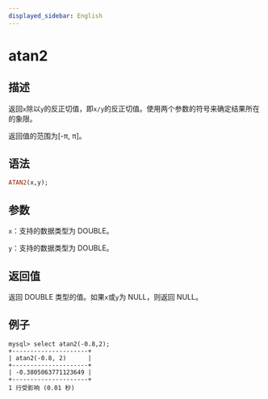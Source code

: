 ```yaml
---
displayed_sidebar: English
---
```


# atan2

## 描述

返回`x`除以`y`的反正切值，即`x/y`的反正切值。使用两个参数的符号来确定结果所在的象限。

返回值的范围为[-π, π]。

## 语法

```Haskell
ATAN2(x,y);
```

## 参数

`x`：支持的数据类型为 DOUBLE。

`y`：支持的数据类型为 DOUBLE。

## 返回值

返回 DOUBLE 类型的值。如果`x`或`y`为 NULL，则返回 NULL。

## 例子

```Plain Text
mysql> select atan2(-0.8,2);
+---------------------+
| atan2(-0.8, 2)      |
+---------------------+
| -0.3805063771123649 |
+---------------------+
1 行受影响 (0.01 秒)